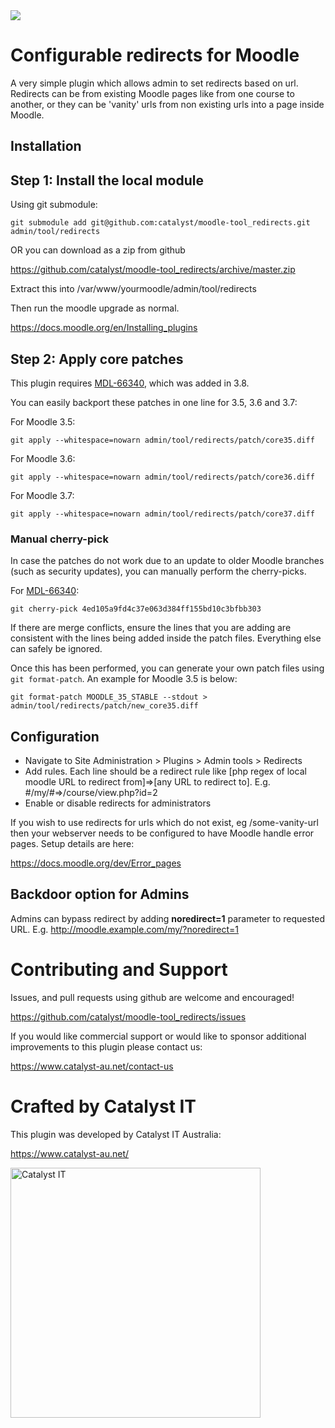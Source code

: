<a href="https://github.com/catalyst/moodle-tool_redirects/actions">
<img src="https://github.com/catalyst/moodle-tool_redirects/workflows/ci/badge.svg">
</a>

# Configurable redirects for Moodle

A very simple plugin which allows admin to set redirects based on url. Redirects can
be from existing Moodle pages like from one course to another, or they can be 'vanity'
urls from non existing urls into a page inside Moodle.

## Installation

Step 1: Install the local module
--------------------------------

Using git submodule:

```
git submodule add git@github.com:catalyst/moodle-tool_redirects.git admin/tool/redirects
```

OR you can download as a zip from github

https://github.com/catalyst/moodle-tool_redirects/archive/master.zip

Extract this into /var/www/yourmoodle/admin/tool/redirects

Then run the moodle upgrade as normal.

https://docs.moodle.org/en/Installing_plugins


Step 2: Apply core patches
-------------------------------

This plugin requires [MDL-66340](https://tracker.moodle.org/browse/MDL-66340), which was added in 3.8.

You can easily backport these patches in one line for 3.5, 3.6 and 3.7:

For Moodle 3.5:

```
git apply --whitespace=nowarn admin/tool/redirects/patch/core35.diff
```

For Moodle 3.6:

```
git apply --whitespace=nowarn admin/tool/redirects/patch/core36.diff
```

For Moodle 3.7:

```
git apply --whitespace=nowarn admin/tool/redirects/patch/core37.diff
```

### Manual cherry-pick
In case the patches do not work due to an update to older Moodle branches (such as security updates), you can manually perform the cherry-picks.

For [MDL-66340](https://tracker.moodle.org/browse/MDL-66340):

```
git cherry-pick 4ed105a9fd4c37e063d384ff155bd10c3bfbb303
```
If there are merge conflicts, ensure the lines that you are adding are consistent with the lines being added inside the patch files. Everything else can safely be ignored.

Once this has been performed, you can generate your own patch files using `git format-patch`. An example for Moodle 3.5 is below:
```
git format-patch MOODLE_35_STABLE --stdout > admin/tool/redirects/patch/new_core35.diff
```

## Configuration

* Navigate to Site Administration > Plugins > Admin tools > Redirects
* Add rules. Each line should be a redirect rule like [php regex of local moodle URL to redirect from]=>[any URL to redirect to]. E.g. #/my/#=>/course/view.php?id=2 
* Enable or disable redirects for administrators

If you wish to use redirects for urls which do not exist, eg /some-vanity-url then your webserver
needs to be configured to have Moodle handle error pages. Setup details are here:

https://docs.moodle.org/dev/Error_pages

## Backdoor option for Admins
Admins can bypass redirect by adding **noredirect=1** parameter to requested URL. E.g. http://moodle.example.com/my/?noredirect=1

# Contributing and Support

Issues, and pull requests using github are welcome and encouraged!

https://github.com/catalyst/moodle-tool_redirects/issues

If you would like commercial support or would like to sponsor additional improvements
to this plugin please contact us:

https://www.catalyst-au.net/contact-us


# Crafted by Catalyst IT
This plugin was developed by Catalyst IT Australia:

https://www.catalyst-au.net/

<img alt="Catalyst IT" src="https://cdn.rawgit.com/CatalystIT-AU/moodle-auth_saml2/master/pix/catalyst-logo.svg" width="400">

